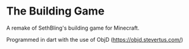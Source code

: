 # The Building Game

A remake of SethBling's building game for Minecraft.

Programmed in dart with the use of ObjD (https://objd.stevertus.com/)